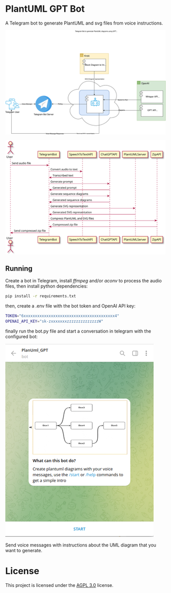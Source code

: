 # PlantUML GPT Bot

A Telegram bot to generate PlantUML and svg files from voice instructions.

![Architecture Diagram](./architecture.drawio.svg)

![Sequence Diagram](./seq-diagram.svg)

## Running

Create a bot in Telegram, install *ffmpeg* and/or *aconv* to process the audio files, then install python dependencies:

```sh
pip install -r requirements.txt
```

then, create a .env file with the bot token and OpenAI API key:

```sh
TOKEN="6xxxxxxxxxxxxxxxxxxxxxxxxxxxxxxxxxxxxxxxx4"
OPENAI_API_KEY="sk-zxxxxxxxzzzzzzzzzzzzzzW"
```

finally run the bot.py file and start a conversation in telegram with the configured bot:

![Telegram bot](./convesation.png)

Send voice messages with instructions about the UML diagram that you want to generate.

# License

This project is licensed under the [AGPL 3.0](https://www.gnu.org/licenses/agpl-3.0.en.html) license.